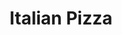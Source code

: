 ---
pizza_image_url: "/images/pizza-1.jpg"
title: "Italian Pizza"
pizza_content: "Far far away, behind the word mountains, far from the countries Vokalia and Consonantia "
pizza_price: "$2.90"
type: "menus"
---